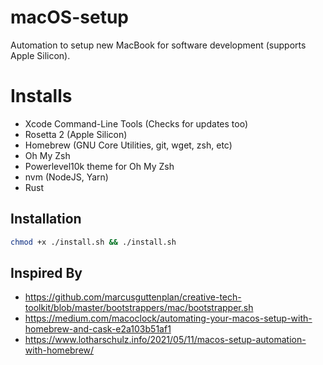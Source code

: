 # macOS-setup

Automation to setup new MacBook for software development (supports Apple Silicon).

# Installs

- Xcode Command-Line Tools (Checks for updates too)
- Rosetta 2 (Apple Silicon)
- Homebrew (GNU Core Utilities, git, wget, zsh, etc)
- Oh My Zsh
- Powerlevel10k theme for Oh My Zsh
- nvm (NodeJS, Yarn)
- Rust

## Installation

```sh
chmod +x ./install.sh && ./install.sh
```

## Inspired By

- https://github.com/marcusguttenplan/creative-tech-toolkit/blob/master/bootstrappers/mac/bootstrapper.sh
- https://medium.com/macoclock/automating-your-macos-setup-with-homebrew-and-cask-e2a103b51af1
- https://www.lotharschulz.info/2021/05/11/macos-setup-automation-with-homebrew/
